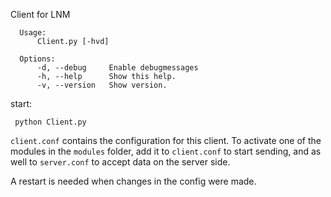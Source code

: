 Client for LNM

      Usage:
          Client.py [-hvd]

      Options:
          -d, --debug     Enable debugmessages
          -h, --help      Show this help.
          -v, --version   Show version.


start:

     python Client.py


`client.conf` contains the configuration for this client.
To activate one of the modules in the `modules` folder,
add it to `client.conf` to start sending, and as well to `server.conf`
to accept data on the server side.

A restart is needed when changes in the config were made.
